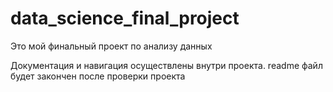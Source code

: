 # data_science_final_project
Это мой финальный проект по анализу данных

Документация и навигация осуществлены внутри проекта. readme файл будет закончен после проверки проекта
